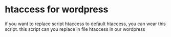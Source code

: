 htaccess for wordpress
=============================

if you want to replace script htaccess to default htaccess, you can wear this script.
this script can you replace in file htaccess in our wordpress
